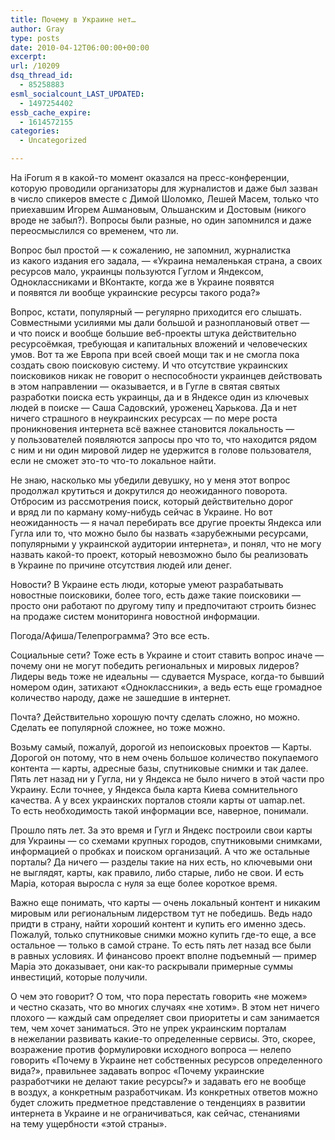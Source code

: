 ```yaml
---
title: Почему в Украине нет…
author: Gray
type: posts
date: 2010-04-12T06:00:00+00:00
excerpt:
url: /10209
dsq_thread_id:
  - 85258883
esml_socialcount_LAST_UPDATED:
  - 1497254402
essb_cache_expire:
  - 1614572155
categories:
  - Uncategorized

---
```








На&nbsp;iForum я&nbsp;в&nbsp;<nobr>какой-то</nobr> момент оказался на&nbsp;<nobr>пресс-конференции</nobr>, которую проводили организаторы для журналистов и&nbsp;даже был зазван в&nbsp;число спикеров вместе с&nbsp;Димой Шоломко, Лешей Масем, только что приехавшим Игорем Ашмановым, Ольшанским и&nbsp;Достовым (никого вроде не&nbsp;забыл?). Вопросы были разные, но&nbsp;один запомнился и&nbsp;даже переосмыслился со&nbsp;временем, что&nbsp;ли.

Вопрос был простой&nbsp;&mdash; к&nbsp;сожалению, не&nbsp;запомнил, журналистка из&nbsp;какого издания его задала,&nbsp;&mdash; &laquo;Украина немаленькая страна, а&nbsp;своих ресурсов мало, украинцы пользуются Гуглом и&nbsp;Яндексом, Одноклассниками и&nbsp;ВКонтакте, когда&nbsp;же в&nbsp;Украине появятся и&nbsp;появятся&nbsp;ли вообще украинские ресурсы такого рода?&raquo;

Вопрос, кстати, популярный&nbsp;&mdash; регулярно приходится его слышать. Совместными усилиями мы&nbsp;дали большой и&nbsp;разноплановый ответ&nbsp;&mdash; и&nbsp;что поиск и&nbsp;вообще большие <nobr>веб-проекты</nobr> штука действительно ресурсоёмкая, требующая и&nbsp;капитальных вложений и&nbsp;человеческих умов. Вот та&nbsp;же Европа при всей своей мощи так и&nbsp;не&nbsp;смогла пока создать свою поисковую систему. И&nbsp;что отсутствие украинских поисковиков никак не&nbsp;говорит о&nbsp;неспособности украинцев действовать в&nbsp;этом направлении&nbsp;&mdash; оказывается, и&nbsp;в&nbsp;Гугле в&nbsp;святая святых разработки поиска есть украинцы, да&nbsp;и&nbsp;в&nbsp;Яндексе один из&nbsp;ключевых людей в&nbsp;поиске&nbsp;&mdash; Саша Садовский, уроженец Харькова. Да&nbsp;и&nbsp;нет ничего страшного в&nbsp;неукраинских ресурсах&nbsp;&mdash; по&nbsp;мере роста проникновения интернета всё важнее становится локальность&nbsp;&mdash; у&nbsp;пользователей появляются запросы про что то, что находится рядом с&nbsp;ним и&nbsp;ни&nbsp;один мировой лидер не&nbsp;удержится в&nbsp;голове пользователя, если не&nbsp;сможет <nobr>это-то</nobr> <nobr>что-то</nobr> локальное найти.

Не&nbsp;знаю, насколько мы&nbsp;убедили девушку, но&nbsp;у&nbsp;меня этот вопрос продолжал крутиться и&nbsp;докрутился до&nbsp;неожиданного поворота. Отбросим из&nbsp;рассмотрения поиск, который действительно дорог и&nbsp;вряд&nbsp;ли по&nbsp;карману <nobr>кому-нибудь</nobr> сейчас в&nbsp;Украине. Но&nbsp;вот неожиданность&nbsp;&mdash; я&nbsp;начал перебирать все другие проекты Яндекса или Гугла или то, что можно было&nbsp;бы назвать &laquo;зарубежными ресурсами, популярными у&nbsp;украинской аудитории интернета&raquo;, и&nbsp;понял, что не&nbsp;могу назвать <nobr>какой-то</nobr> проект, который невозможно было&nbsp;бы реализовать в&nbsp;Украине по&nbsp;причине отсутствия людей или денег.

Новости? В&nbsp;Украине есть люди, которые умеют разрабатывать новостные поисковики, более того, есть даже такие поисковики&nbsp;&mdash; просто они работают по&nbsp;другому типу и&nbsp;предпочитают строить бизнес на&nbsp;продаже систем мониторинга новостной информации.

Погода/Афиша/Телепрограмма? Это все есть.

Социальные сети? Тоже есть в&nbsp;Украине и&nbsp;стоит ставить вопрос иначе&nbsp;&mdash; почему они не&nbsp;могут победить региональных и&nbsp;мировых лидеров? Лидеры ведь тоже не&nbsp;идеальны&nbsp;&mdash; сдувается Myspace, <nobr>когда-то</nobr> бывший номером один, затихают &laquo;Одноклассники&raquo;, а&nbsp;ведь есть еще громадное количество народу, даже не&nbsp;зашедшие в&nbsp;интернет.

Почта? Действительно хорошую почту сделать сложно, но&nbsp;можно. Сделать ее&nbsp;популярной сложнее, но&nbsp;тоже можно.

Возьму самый, пожалуй, дорогой из&nbsp;непоисковых проектов&nbsp;&mdash; Карты. Дорогой он&nbsp;потому, что в&nbsp;нем очень большое количество покупаемого контента&nbsp;&mdash; карты, адресные базы, спутниковые снимки и&nbsp;так далее. Пять лет назад ни&nbsp;у&nbsp;Гугла, ни&nbsp;у&nbsp;Яндекса не&nbsp;было ничего в&nbsp;этой части про Украину. Если точнее, у&nbsp;Яндекса была карта Киева сомнительного качества. А&nbsp;у&nbsp;всех украинских порталов стояли карты от&nbsp;uamap.net. То&nbsp;есть необходимость такой информации все, наверное, понимали.

Прошло пять лет. За&nbsp;это время и&nbsp;Гугл и&nbsp;Яндекс построили свои карты для Украины&nbsp;&mdash; со&nbsp;схемами крупных городов, спутниковыми снимками, информацией о&nbsp;пробках и&nbsp;поиском организаций. А&nbsp;что&nbsp;же остальные порталы? Да&nbsp;ничего&nbsp;&mdash; разделы такие на&nbsp;них есть, но&nbsp;ключевыми они не&nbsp;выглядят, карты, как правило, либо старые, либо не&nbsp;свои. И&nbsp;есть Mapia, которая выросла с&nbsp;нуля за&nbsp;еще более короткое время.

Важно еще понимать, что карты&nbsp;&mdash; очень локальный контент и&nbsp;никаким мировым или региональным лидерством тут не&nbsp;победишь. Ведь надо придти в&nbsp;страну, найти хороший контент и&nbsp;купить его именно здесь. Пожалуй, только спутниковые снимки можно купить <nobr>где-то</nobr> еще, а&nbsp;все остальное&nbsp;&mdash; только в&nbsp;самой стране. То&nbsp;есть пять лет назад все были в&nbsp;равных условиях. И&nbsp;финансово проект вполне подъемный&nbsp;&mdash; пример Mapia это доказывает, они <nobr>как-то</nobr> раскрывали примерные суммы инвестиций, которые получили.

О&nbsp;чем это говорит? О&nbsp;том, что пора перестать говорить &laquo;не&nbsp;можем&raquo; и&nbsp;честно сказать, что во&nbsp;многих случаях &laquo;не&nbsp;хотим&raquo;. В&nbsp;этом нет ничего плохого&nbsp;&mdash; каждый сам определяет свои приоритеты и&nbsp;сам занимается тем, чем хочет заниматься. Это не&nbsp;упрек украинским порталам в&nbsp;нежелании развивать <nobr>какие-то</nobr> определенные сервисы. Это, скорее, возражение против формулировки исходного вопроса&nbsp;&mdash; нелепо говорить &laquo;Почему в&nbsp;Украине нет собственных ресурсов определенного вида?&raquo;, правильнее задавать вопрос &laquo;Почему украинские разработчики не&nbsp;делают такие ресурсы?&raquo; и&nbsp;задавать его не&nbsp;вообще в&nbsp;воздух, а&nbsp;конкретным разработчикам. Из&nbsp;конкретных ответов можно будет сложить предметное представление о&nbsp;тенденциях в&nbsp;развитии интернета в&nbsp;Украине и&nbsp;не&nbsp;ограничиваться, как сейчас, стенаниями на&nbsp;тему ущербности &laquo;этой страны&raquo;.